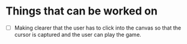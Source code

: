 # Things that can be worked on

* [ ] Making clearer that the user has to click into the canvas so that the cursor is captured
      and the user can play the game.
